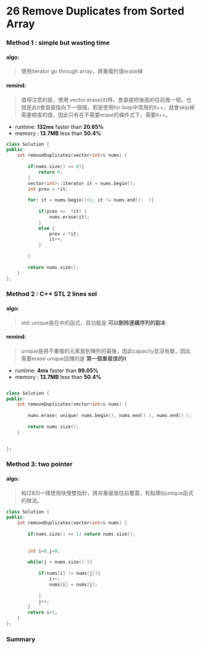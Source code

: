 # 26 Remove Duplicates from Sorted Array


### Method 1 : simple but wasting time

#### algo: 
> 使用iterator go through array，將重複的值erase掉

#### remind: 
> 值得注意的是，使用 vector.erase(it)時，會直接把後面的往前推一個，也就是此it會直接指向下一個值，若是使用for loop中常用的it++，就會skip掉需要檢查的值，因此只有在不需要erase的條件式下，需要it++。

* runtime: **132ms** faster than **20.65%** 
* memory : **13.7MB** less than **50.4%**

``` c++
class Solution {
public:
    int removeDuplicates(vector<int>& nums) {
        
        if(nums.size() == 0){
            return 0;
        }
        vector<int>::iterator it = nums.begin();
        int prev = *it;
        
        for( it = nums.begin()+1; it != nums.end();  ){
            
            if(prev ==  *it) {
                nums.erase(it);
            }
            else {
                prev = *it;
                it++;
            }
            
        }
        
        return nums.size();
    }
};

```




### Method 2 : C++ STL 2 lines sol

#### algo: 
> std::unique是在<algorithm>中的函式，其功能是 **可以刪除連續序列的副本** 


#### remind: 
> unique是將不重複的元素放到陣列的最後，因此capacity並沒有變，因此需要erase
> unique回傳的是 **第一個重複值的it**

* runtime: **4ms** faster than **99.05%**
* memory : **13.7MB** less than **50.4%**

```c++

class Solution {
public:
    int removeDuplicates(vector<int>& nums) {
        
        nums.erase( unique( nums.begin(), nums.end() ), nums.end() );
        
        return nums.size();
    }
    

};


```
### Method 3: two pointer


#### algo: 
> 和[283]一樣使用快慢雙指針，將非重複值往前覆蓋，有點類似unique函式的做法。 

```c++
class Solution {
public:
    int removeDuplicates(vector<int>& nums) {
        
        if(nums.size() <= 1) return nums.size();
        
        
        int i=0,j=0;
        
        while(j < nums.size() ){
            
            if(nums[i] != nums[j]){
                i++;
                nums[i] = nums[j];
                
            }
            j++;
        }
        return i+1;
    }
};
```

### Summary
